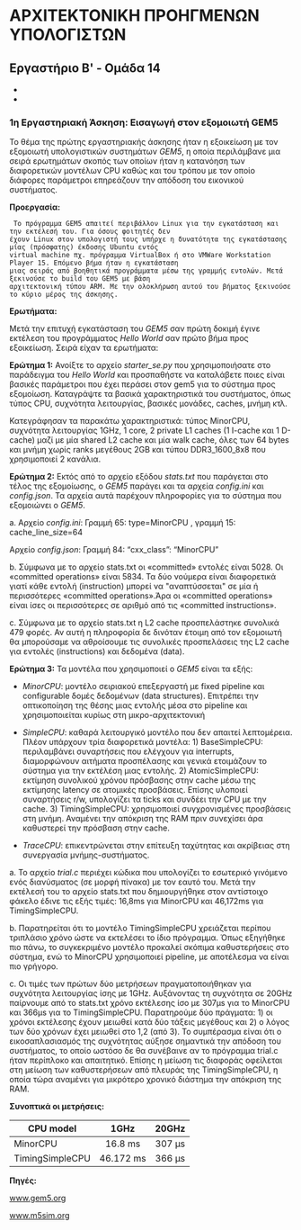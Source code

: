 # ΑΡΧΙΤΕΚΤΟΝΙΚΗ ΠΡΟΗΓΜΕΝΩΝ ΥΠΟΛΟΓΙΣΤΩΝ

## Εργαστήριο Β' - Ομάδα 14
 
* 
* 

### **1η Εργαστηριακή Άσκηση: Εισαγωγή στον εξομοιωτή GEM5**



  Το θέμα της πρώτης εργαστηριακής άσκησης ήταν η εξοικείωση με τον εξομοιωτή υπολογιστικών συστημάτων _GEM5_, η οποία περιλάμβανε μια σειρά ερωτημάτων σκοπός των οποίων ήταν η κατανόηση των διαφορετικών μοντέλων CPU καθώς και του τρόπου με τον οποίο διάφορες παράμετροι επηρεάζουν την απόδοση του εικονικού συστήματος.



**Προεργασία:**


     Το πρόγραμμα GEM5 απαιτεί περιβάλλον Linux για την εγκατάσταση και την εκτέλεσή του. Για όσους φοιτητές δεν
    έχουν Linux στον υπολογιστή τους υπήρχε η δυνατότητα της εγκατάστασης μίας (πρόσφατης) έκδοσης Ubuntu εντός
    virtual machine πχ. πρόγραμμα VirtualBox ή στο VMWare Workstation Player 15. Επόμενο βήμα ήταν η εγκατάσταση
    μιας σειράς από βοηθητικά προγράμματα μέσω της γραμμής εντολών. Μετά ξεκινούσε το build του GEM5 με βάση
    αρχιτεκτονική τύπου ARM. Με την ολοκλήρωση αυτού του βήματος ξεκινούσε το κύριο μέρος της άσκησης.



**Ερωτήματα:**


  Μετά την επιτυχή εγκατάσταση του _GEM5_ σαν πρώτη δοκιμή έγινε εκτέλεση του προγράμματος _Hello World_ σαν πρώτο βήμα προς εξοικείωση. Σειρά είχαν τα ερωτήματα:

**Ερώτημα 1:** Ανοίξτε το αρχείο _starter_se.py_ που χρησιμοποιήσατε στο παράδειγμα του _Hello World_ και προσπαθήστε να καταλάβετε ποιες είναι βασικές παράμετροι που έχει περάσει στον gem5 για το σύστημα προς εξομοίωση. Καταγράψτε τα βασικά χαρακτηριστικά του συστήματος, όπως τύπος CPU, συχνότητα λειτουργίας, βασικές μονάδες, caches, μνήμη κτλ.                                                                                                                              

Κατεγράφησαν τα παρακάτω χαρακτηριστικά: τύπος MinorCPU, συχνότητα λειτουργίας 1GHz, 1 core, 2 private L1 caches (1 I-cache και 1 D-cache) μαζί με μία shared L2 cache και μία walk cache, όλες των 64 bytes και μνήμη χωρίς ranks μεγέθους 2GB και τύπου  DDR3_1600_8x8 που χρησιμοποιεί 2 κανάλια.


**Ερώτημα 2:** Εκτός από το αρχείο εξόδου _stats.txt_ που παράγεται στο τέλος της εξομοίωσης, ο _GEM5_ παράγει και τα αρχεία _config.ini_ και _config.json_. Τα αρχεία αυτά παρέχουν πληροφορίες για το σύστημα που εξομοιώνει ο _GEM5_.   

a. Αρχείο _config.ini_: Γραμμή 65: type=MinorCPU , γραμμή 15: cache_line_size=64

   Αρχείο _config.json_: Γραμμή 84: “cxx_class”: “MinorCPU”
                                                
b. Σύμφωνα με το αρχείο stats.txt οι «committed» εντολές είναι 5028. Οι «committed operations» είναι 5834. Τα δύο νούμερα είναι διαφορετικά γιατί κάθε εντολή (instruction) μπορεί να "αναπτύσσεται" σε μία ή περισσότερες «committed operations».Άρα οι «committed operations» είναι ίσες οι περισσότερες σε αριθμό από τις «committed instructions».

c. Σύμφωνα με το αρχείο stats.txt η L2 cache προσπελάστηκε συνολικά 479 φορές. Αν αυτή η πληροφορία δε δινόταν έτοιμη από τον εξομοιωτή θα μπορούσαμε να αθροίσουμε τις συνολικές προσπελάσεις της L2 cache για εντολές (instructions) και δεδομένα (data).                                        


**Ερώτημα 3:** Τα μοντέλα που χρησιμοποιεί ο _GEM5_ είναι τα εξής:

   -  _MinorCPU_: μοντέλο σειριακού επεξεργαστή με fixed pipeline και configurable δομές δεδομένων (data structures). Επιτρέπει την οπτικοποίηση της θέσης μιας εντολής μέσα στο pipeline και χρησιμοποιείται κυρίως στη μικρο-αρχιτεκτονική

 - _SimpleCPU_: καθαρά λειτουργικό μοντέλο που δεν απαιτεί λεπτομέρεια. Πλέον υπάρχουν τρία διαφορετικά μοντέλα: 1) BaseSimpleCPU: περιλαμβάνει συναρτήσεις που ελέγχουν για interrupts, διαμορφώνουν αιτήματα προσπέλασης και γενικά ετοιμάζουν το σύστημα για την εκτέλέση μιας εντολής. 2) AtomicSimpleCPU: εκτίμηση συνολικού χρόνου πρόσβασης στην cache μέσω της εκτίμησης latency σε ατομικές προσβάσεις. Επίσης υλοποιεί συναρτήσεις r/w, υπολογίζει τα ticks και συνδέει την CPU με την cache. 3) TimingSimpleCPU: χρησιμοποιεί συγχρονισμένες προσβάσεις στη μνήμη. Αναμένει την απόκριση της RAM πριν συνεχίσει άρα καθυστερεί την πρόσβαση στην cache.

  - _TraceCPU_: επικεντρώνεται στην επίτευξη ταχύτητας και ακρίβειας στη συνεργασία μνήμης-συστήματος.


a. Το αρχείο _trial.c_ περιέχει κώδικα που υπολογίζει το εσωτερικό γινόμενο ενός διανύσματος (σε μορφή πίνακα) με τον εαυτό του. Μετά την εκτέλεσή του το αρχείο stats.txt που δημιουργήθηκε στον αντίστοιχο φάκελο έδινε τις εξής τιμές: 16,8ms για MinorCPU και 46,172ms για TimingSimpleCPU.

b. Παρατηρείται ότι το μοντέλο TimingSimpleCPU χρειάζεται περίπου τριπλάσιο χρόνο ώστε να εκτελέσει το ίδιο πρόγραμμα. Όπως εξηγήθηκε πιο πάνω, το συγκεκριμένο μοντέλο προκαλεί σκόπιμα καθυστερήσεις στο σύστημα, ενώ το MinorCPU χρησιμοποιεί pipeline, με αποτέλεσμα να είναι πιο γρήγορο.






c. Οι τιμές των πρώτων δύο μετρήσεων πραγματοποιήθηκαν για συχνότητα λειτουργίας ίσης με 1GHz. Αυξάνοντας τη συχνότητα σε 20GHz παίρνουμε από το stats.txt χρόνο εκτέλεσης ίσο με 307μs για το MinorCPU και 366μs για το TimingSimpleCPU. Παρατηρούμε δύο πράγματα: 1) οι χρόνοι εκτέλεσης έχουν μειωθεί κατά δύο τάξεις μεγέθους και 2) ο λόγος των δύο χρόνων έχει μειωθεί στο 1,2 (από 3). Το συμπέρασμα είναι ότι ο εικοσαπλασιασμός της συχνότητας αύξησε σημαντικά την απόδοση του συστήματος, το οποίο ωστόσο δε θα συνέβαινε αν το πρόγραμμα trial.c ήταν περίπλοκο και απαιτητικό. Επίσης η μείωση τις διαφοράς οφείλεται στη μείωση των καθυστερήσεων από πλευράς της TimingSimpleCPU, η οποία τώρα αναμένει για μικρότερο χρονικό διάστημα την απόκριση της RAM.

**Συνοπτικά οι μετρήσεις:**

| CPU model       | 1GHz      | 20GHz  |  
| --------------- |:---------:|:------:|  
| MinorCPU        | 16.8   ms | 307 μs |  
| TimingSimpleCPU | 46.172 ms | 366 μs |

**Πηγές:**

   www.gem5.org

   www.m5sim.org
